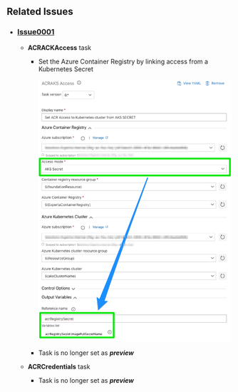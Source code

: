 ## Related Issues

- ### [Issue0001](https://github.com/expertasolutions/AzureContainerRegistryExtensions/issues/1)

  - **ACRACKAccess** task
    - Set the Azure Container Registry by linking access from a Kubernetes Secret

      ![Issue0001](_ReleaseNotes/Issue0001/Issue0001-01.png)

    - Task is no longer set as ***preview***

  - **ACRCredentials** task
    - Task is no longer set as ***preview***